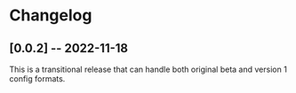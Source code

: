 # Changelog

## [0.0.2] -- 2022-11-18

This is a transitional release that can handle both original beta and version 1 config formats.


